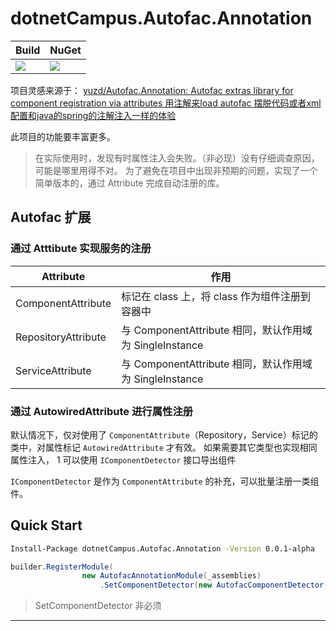 # dotnetCampus.Autofac.Annotation

| Build | NuGet |
|--|--|
|![](https://github.com/dotnet-campus/dotnetCampus.Autofac.Annotation/workflows/.NET%20Core/badge.svg)|[![](https://img.shields.io/nuget/v/dotnetCampus.Autofac.Annotation.svg)](https://www.nuget.org/packages/dotnetCampus.Autofac.Annotation)|

项目灵感来源于：
[yuzd/Autofac.Annotation: Autofac extras library for component registration via attributes 用注解来load autofac 摆脱代码或者xml配置和java的spring的注解注入一样的体验](https://github.com/yuzd/Autofac.Annotation )

此项目的功能要丰富更多。

> 在实际使用时，发现有时属性注入会失败。（非必现）没有仔细调查原因，可能是哪里用得不对。
> 为了避免在项目中出现非预期的问题，实现了一个简单版本的，通过 Attribute 完成自动注册的库。

## Autofac 扩展

### 通过 Atttibute 实现服务的注册

| Attribute           | 作用                                                   |
|---------------------|------------------------------------------------------|
| ComponentAttribute  | 标记在 class 上，将 class 作为组件注册到容器中          |
| RepositoryAttribute | 与 ComponentAttribute 相同，默认作用域为 SingleInstance |
| ServiceAttribute    | 与 ComponentAttribute 相同，默认作用域为 SingleInstance |

### 通过 AutowiredAttribute 进行属性注册

默认情况下，仅对使用了 `ComponentAttribute`（Repository，Service）标记的类中，对属性标记 `AutowiredAttribute` 才有效。
如果需要其它类型也实现相同属性注入，
1 可以使用 `IComponentDetector` 接口导出组件

`IComponentDetector` 是作为 `ComponentAttribute` 的补充，可以批量注册一类组件。

## Quick Start

``` bash
Install-Package dotnetCampus.Autofac.Annotation -Version 0.0.1-alpha
```

``` csharp
builder.RegisterModule(
                new AutofacAnnotationModule(_assemblies)
                    .SetComponentDetector(new AutofacComponentDetector()));
```

> SetComponentDetector 非必须

---
